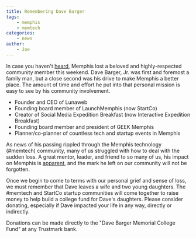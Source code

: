 ```yaml
---
title: Remembering Dave Barger
tags:
    - memphis
    - memtech
categories:
    - news
author:
    - Joe
---
```

In case you haven't [heard](http://www.peeblesfuneralhome.com/obits/obituary.php?id=579040), Memphis lost a beloved and highly-respected community member this weekend. Dave Barger, Jr. was first and foremost a family man, but a close second was his drive to make Memphis a better place. The amount of time and effort he put into that personal mission is easy to see by his community involvement.

* Founder and CEO of Lunaweb
* Founding board member of LaunchMemphis (now StartCo)
* Creator of Social Media Expedition Breakfast (now Interactive Expedition Breakfast) 
* Founding board member and president of GEEK Memphis
* Planner/co-planner of countless tech and startup events in Memphis

As news of his passing rippled through the Memphis technology (#memtech) community, many of us struggled with how to deal with the sudden loss. A great mentor, leader, and friend to so many of us, his impact on Memphis is [apparent](https://twitter.com/search?q=%40davebarger%20OR%20%23RememberDave&src=typd), and the mark he left on our community will not be forgotten. 

Once we begin to come to terms with our personal grief and sense of loss, we must remember that Dave leaves a wife and two young daughters. The #memtech and StartCo startup communities will come together to raise money to help build a college fund for Dave's daughters. Please consider donating, especially if Dave impacted your life in any way, directly or indirectly.

Donations can be made directly to the "Dave Barger Memorial College Fund" at any Trustmark bank.